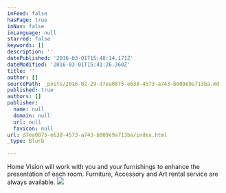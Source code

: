 ```yaml
---
inFeed: false
hasPage: true
inNav: false
inLanguage: null
starred: false
keywords: []
description: ''
datePublished: '2016-03-01T15:48:14.171Z'
dateModified: '2016-03-01T15:41:26.360Z'
title: ''
author: []
sourcePath: _posts/2016-02-29-d7ea0875-e638-4573-a743-b009e9a713ba.md
published: true
authors: []
publisher:
  name: null
  domain: null
  url: null
  favicon: null
url: d7ea0875-e638-4573-a743-b009e9a713ba/index.html
_type: Blurb

---
```

Home Vision will work with you and your furnishings to enhance the presentation of each room. Furniture, Accessory and Art rental service are always available. ![](https://s3-us-west-2.amazonaws.com/the-grid-img/p/3ca71d6bb9a1f0658b4463325c8154af241c8130.jpg)